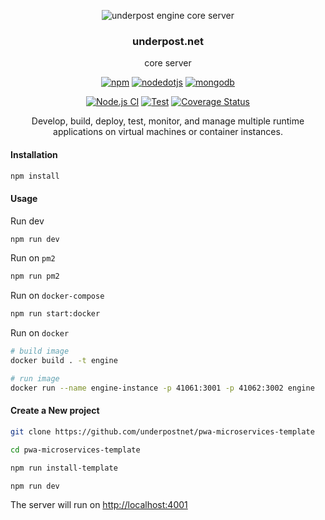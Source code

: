 <p align="center">
  <img src="https://underpost.net/assets/splash/apple-touch-icon-precomposed.png" alt="underpost engine core server"/>
</p>

<div align="center">

### underpost.net

</div>

<div align="center">

core server

</div>

<div align="center">

<a href='https://www.npmjs.com/package/npm/v/10.2.3' target="_blank"><img alt='npm' src='https://img.shields.io/badge/npm v10.2.3-100000?style=flat&logo=npm&logoColor=white&labelColor=CB3837&color=727273'/></a> <a href='https://nodejs.org/download/release/v21.2.0/' target="_blank"><img alt='nodedotjs' src='https://img.shields.io/badge/node v21.2.0-100000?style=flat&logo=nodedotjs&logoColor=white&labelColor=5FA04E&color=727273'/></a> <a href='https://pgp.mongodb.com/' target="_blank"><img alt='mongodb' src='https://img.shields.io/badge/mongodb_server v7.0-100000?style=flat&logo=mongodb&logoColor=white&labelColor=47A248&color=727273'/></a>

</div>

<div align="center">

[![Node.js CI](https://github.com/underpostnet/engine/actions/workflows/docker-image.yml/badge.svg?branch=master)](https://github.com/underpostnet/engine/actions/workflows/docker-image.yml) [![Test](https://github.com/underpostnet/engine/actions/workflows/coverall.yml/badge.svg?branch=master)](https://github.com/underpostnet/engine/actions/workflows/coverall.yml) [![Coverage Status](https://coveralls.io/repos/github/underpostnet/engine/badge.svg?branch=master)](https://coveralls.io/github/underpostnet/engine?branch=master)

</div>

<div align="center">

Develop, build, deploy, test, monitor, and manage multiple runtime applications on virtual machines or container instances.

</div>

<!-- #### Optional version environments -->
<!-- https://kapasia-dev-ed.my.site.com/Badges4Me/s/ -->
<!-- https://simpleicons.org/ -->

#### Installation

```bash
npm install
```

#### Usage

Run dev

```bash
npm run dev
```

Run on `pm2`

```bash
npm run pm2
```

Run on `docker-compose`

```bash
npm run start:docker
```

Run on `docker`

```bash
# build image
docker build . -t engine

# run image
docker run --name engine-instance -p 41061:3001 -p 41062:3002 engine
```

#### Create a New project

```bash
git clone https://github.com/underpostnet/pwa-microservices-template
```

```bash
cd pwa-microservices-template
```

```bash
npm run install-template
```

```bash
npm run dev
```

The server will run on [http://localhost:4001](http://localhost:4001)
